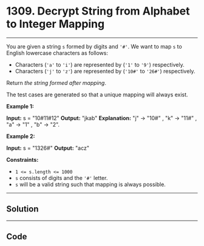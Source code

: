 # 1309. Decrypt String from Alphabet to Integer Mapping

---

You are given a string `s` formed by digits and `'#'`. We want to map `s` to English lowercase characters as follows:

  * Characters (`'a'` to `'i'`) are represented by (`'1'` to `'9'`) respectively.
  * Characters (`'j'` to `'z'`) are represented by (`'10#'` to `'26#'`) respectively.



Return _the string formed after mapping_.

The test cases are generated so that a unique mapping will always exist.

 

**Example 1:**


**Input:** s = "10#11#12"
**Output:** "jkab"
**Explanation:** "j" -> "10#" , "k" -> "11#" , "a" -> "1" , "b" -> "2".


**Example 2:**


**Input:** s = "1326#"
**Output:** "acz"


 

**Constraints:**

  * `1 <= s.length <= 1000`
  * `s` consists of digits and the `'#'` letter.
  * `s` will be a valid string such that mapping is always possible.

---

## Solution



---

## Code
```python


```